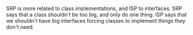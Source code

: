 SRP is more related to class implementations, and ISP to interfaces.
SRP says that a class shouldn't be too big, and only do one thing.
ISP says that we shouldn't have big interfaces forcing classes to implement things they don't need.
